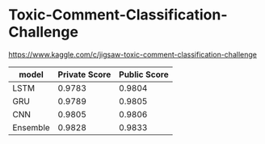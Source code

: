 # Toxic-Comment-Classification-Challenge

https://www.kaggle.com/c/jigsaw-toxic-comment-classification-challenge

|model|Private Score|Public Score|
|-----|-------------|------------|
|LSTM|0.9783|0.9804|
|GRU|0.9789|0.9805|
|CNN|0.9805|0.9806|
|Ensemble|0.9828|0.9833|


